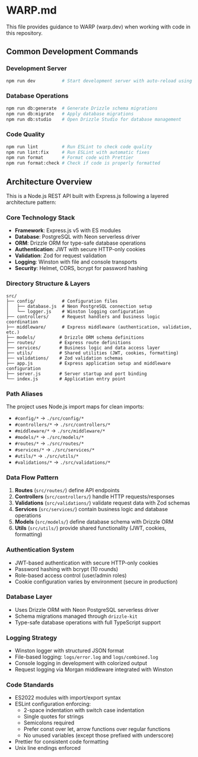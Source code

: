 # WARP.md

This file provides guidance to WARP (warp.dev) when working with code in this repository.

## Common Development Commands

### Development Server

```bash
npm run dev          # Start development server with auto-reload using Node.js --watch
```

### Database Operations

```bash
npm run db:generate  # Generate Drizzle schema migrations
npm run db:migrate   # Apply database migrations
npm run db:studio    # Open Drizzle Studio for database management
```

### Code Quality

```bash
npm run lint         # Run ESLint to check code quality
npm run lint:fix     # Run ESLint with automatic fixes
npm run format       # Format code with Prettier
npm run format:check # Check if code is properly formatted
```

## Architecture Overview

This is a Node.js REST API built with Express.js following a layered architecture pattern:

### Core Technology Stack

- **Framework**: Express.js v5 with ES modules
- **Database**: PostgreSQL with Neon serverless driver
- **ORM**: Drizzle ORM for type-safe database operations
- **Authentication**: JWT with secure HTTP-only cookies
- **Validation**: Zod for request validation
- **Logging**: Winston with file and console transports
- **Security**: Helmet, CORS, bcrypt for password hashing

### Directory Structure & Layers

```
src/
├── config/          # Configuration files
│   ├── database.js  # Neon PostgreSQL connection setup
│   └── logger.js    # Winston logging configuration
├── controllers/     # Request handlers and business logic coordination
├── middleware/      # Express middleware (authentication, validation, etc.)
├── models/         # Drizzle ORM schema definitions
├── routes/         # Express route definitions
├── services/       # Business logic and data access layer
├── utils/          # Shared utilities (JWT, cookies, formatting)
├── validations/    # Zod validation schemas
├── app.js          # Express application setup and middleware configuration
├── server.js       # Server startup and port binding
└── index.js        # Application entry point
```

### Path Aliases

The project uses Node.js import maps for clean imports:

- `#config/*` → `./src/config/*`
- `#controllers/*` → `./src/controllers/*`
- `#middleware/*` → `./src/middleware/*`
- `#models/*` → `./src/models/*`
- `#routes/*` → `./src/routes/*`
- `#services/*` → `./src/services/*`
- `#utils/*` → `./src/utils/*`
- `#validations/*` → `./src/validations/*`

### Data Flow Pattern

1. **Routes** (`src/routes/`) define API endpoints
2. **Controllers** (`src/controllers/`) handle HTTP requests/responses
3. **Validations** (`src/validations/`) validate request data with Zod schemas
4. **Services** (`src/services/`) contain business logic and database operations
5. **Models** (`src/models/`) define database schema with Drizzle ORM
6. **Utils** (`src/utils/`) provide shared functionality (JWT, cookies, formatting)

### Authentication System

- JWT-based authentication with secure HTTP-only cookies
- Password hashing with bcrypt (10 rounds)
- Role-based access control (user/admin roles)
- Cookie configuration varies by environment (secure in production)

### Database Layer

- Uses Drizzle ORM with Neon PostgreSQL serverless driver
- Schema migrations managed through `drizzle-kit`
- Type-safe database operations with full TypeScript support

### Logging Strategy

- Winston logger with structured JSON format
- File-based logging: `logs/error.log` and `logs/combined.log`
- Console logging in development with colorized output
- Request logging via Morgan middleware integrated with Winston

### Code Standards

- ES2022 modules with import/export syntax
- ESLint configuration enforcing:
  - 2-space indentation with switch case indentation
  - Single quotes for strings
  - Semicolons required
  - Prefer const over let, arrow functions over regular functions
  - No unused variables (except those prefixed with underscore)
- Prettier for consistent code formatting
- Unix line endings enforced
